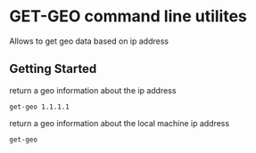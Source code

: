 # GET-GEO command line utilites

Allows to get geo data based on ip address

## Getting Started

return a geo information about the ip address

```
get-geo 1.1.1.1
```

return a geo information about the local machine ip address

```
get-geo
```
